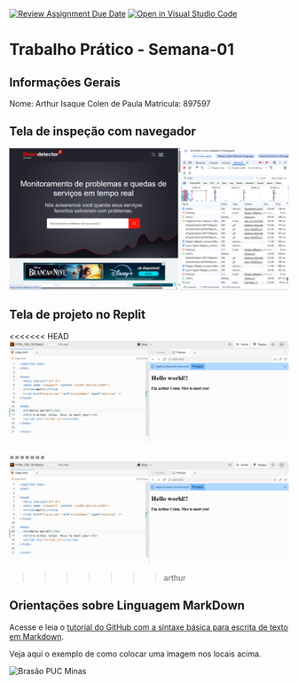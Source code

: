 [![Review Assignment Due Date](https://classroom.github.com/assets/deadline-readme-button-22041afd0340ce965d47ae6ef1cefeee28c7c493a6346c4f15d667ab976d596c.svg)](https://classroom.github.com/a/GUqGQUHW)
[![Open in Visual Studio Code](https://classroom.github.com/assets/open-in-vscode-2e0aaae1b6195c2367325f4f02e2d04e9abb55f0b24a779b69b11b9e10269abc.svg)](https://classroom.github.com/online_ide?assignment_repo_id=20065948&assignment_repo_type=AssignmentRepo)
# Trabalho Prático - Semana-01

## Informações Gerais

Nome: Arthur Isaque Colen de Paula
Matricula: 897597

## Tela de inspeção com navegador

![Tela de Inspeção do Navegador](images/devtools.png)

## Tela de projeto no Replit

<<<<<<< HEAD
![Projeto do Replit](images/helloworld.png)

=======
![Tela do projeto Replit](images/helloworld.png)
>>>>>>> arthur

## Orientações sobre Linguagem MarkDown

Acesse e leia o [tutorial do GitHub com a sintaxe básica para escrita de texto em Markdown](https://docs.github.com/pt/get-started/writing-on-github/getting-started-with-writing-and-formatting-on-github/basic-writing-and-formatting-syntax).

Veja aqui o exemplo de como colocar uma imagem nos locais acima. 

![Brasão PUC Minas](images/brasao_puc.png)
